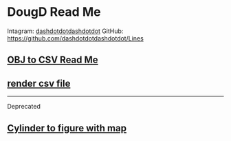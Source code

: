# DougD Read Me

Intagram: [dashdotdotdashdotdot]( https://www.instagram.com/dashdotdotdashdotdot/ )
GitHub: https://github.com/dashdotdotdashdotdot/Lines

## [OBJ to CSV Read Me]( https://github.com/jaanga/jaanga.github.io/tree/master/demo/doug-d/obj-to-csv )

## [render csv file]( https://github.com/jaanga/jaanga.github.io/tree/master/demo/doug-d/render-csv-file )

***

Deprecated

## [Cylinder to figure with map]( https://github.com/jaanga/jaanga.github.io/tree/master/demo/doug-d/cylinder-to-figure-with-map )